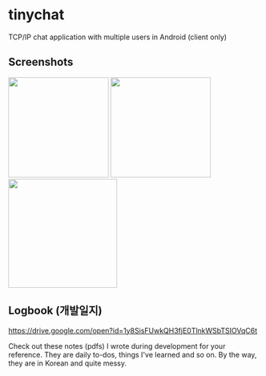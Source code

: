 # tinychat
TCP/IP chat application with multiple users in Android (client only)

Screenshots
-----------

<div>
<img width="200" src="https://user-images.githubusercontent.com/23310187/34243138-c59c625e-e662-11e7-97e6-211f70677796.png">
<img width="200" src="https://user-images.githubusercontent.com/23310187/34243137-c56d5cac-e662-11e7-8ab5-1c472366b2e9.png">
<img width="217" src="https://user-images.githubusercontent.com/23310187/34243461-350b5298-e664-11e7-8a7a-29862ae6034a.png">
</div>


Logbook (개발일지)
---------------

   https://drive.google.com/open?id=1y8SisFUwkQH3fjE0TlnkWSbTSIOVqC6t
    
   Check out these notes (pdfs) I wrote during development for your reference. 
   They are daily to-dos, things I've learned and so on. By the way, they are in Korean and quite messy.
